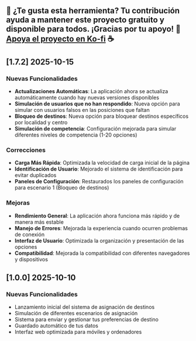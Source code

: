 💝 ¿Te gusta esta herramienta?
Tu contribución ayuda a mantener este proyecto gratuito y disponible para todos. ¡Gracias por tu apoyo! 🙏
[Apoya el proyecto en Ko-fi](https://ko-fi.com/tormarod) ☕
---
## [1.7.2] 2025-10-15

### Nuevas Funcionalidades
- **Actualizaciones Automáticas**: La aplicación ahora se actualiza automáticamente cuando hay nuevas versiones disponibles
- **Simulación de usuarios que no han respondido**: Nueva opción para simular con usuarios falsos en las posiciones que faltan
- **Bloqueo de destinos**: Nueva opción para bloquear destinos específicos por localidad y centro
- **Simulación de competencia**: Configuración mejorada para simular diferentes niveles de competencia (1-20 opciones)

### Correcciones
- **Carga Más Rápida**: Optimizada la velocidad de carga inicial de la página
- **Identificación de Usuario**: Mejorado el sistema de identificación para evitar duplicados
- **Paneles de Configuración**: Restaurados los paneles de configuración para escenario 1 (Bloqueo de destinos)

### Mejoras
- **Rendimiento General**: La aplicación ahora funciona más rápido y de manera más estable
- **Manejo de Errores**: Mejorada la experiencia cuando ocurren problemas de conexión
- **Interfaz de Usuario**: Optimizada la organización y presentación de las opciones
- **Compatibilidad**: Mejorada la compatibilidad con diferentes navegadores y dispositivos

## [1.0.0] 2025-10-10

### Nuevas Funcionalidades
- Lanzamiento inicial del sistema de asignación de destinos
- Simulación de diferentes escenarios de asignación
- Sistema para enviar y gestionar tus preferencias de destino
- Guardado automático de tus datos
- Interfaz web optimizada para móviles y ordenadores
